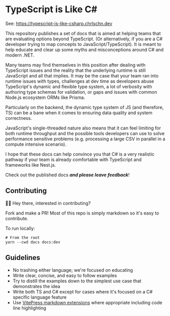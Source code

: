 # TypeScript is Like C#

See: https://typescript-is-like-csharp.chrlschn.dev

This repository publishes a set of docs that is aimed at helping teams that are evaluating options beyond TypeScript.  (Or alternatively, if you are a C# developer trying to map concepts to JavaScript/TypeScript).  It is meant to help educate and clear up some myths and misconceptions around C# and modern .NET.

Many teams may find themselves in this position after dealing with TypeScript issues and the reality that the underlying runtime is still JavaScript and all that implies.  It may be the case that your team ran into runtime issues with types, challenges at dev time as developers abuse TypeScript's dynamic and flexible type system, a lot of verbosity with authoring type schemas for validation, or gaps and issues with common Node.js ecosystem ORMs like Prisma.

Particularly on the backend, the dynamic type system of JS (and therefore, TS) can be a bane when it comes to ensuring data quality and system correctness.

JavaScript's single-threaded nature also means that it can feel limiting for both runtime throughput and the possible tools developers can use to solve performance sensitive problems (e.g. processing a large CSV in parallel in a compute intensive scenario).

I hope that these docs can help convince you that C# is a very realistic pathway if your team is already comfortable with TypeScript and frameworks like Nest.js.

Check out the published docs ***and please leave feedback***!

## Contributing

👋🏼 Hey there, interested in contributing?

Fork and make a PR!  Most of this repo is simply markdown so it's easy to contribute.

To run locally:

```shell
# From the root
yarn --cwd docs docs:dev
```

## Guidelines

- No trashing either language; we're focused on educating
- Write clear, concise, and easy to follow examples
- Try to distill the examples down to the simplest use case that demonstrates the idea
- Write both TS and C# except for cases where it's focused on a C# specific language feature
- Use [VitePress markdown extensions](https://vitepress.dev/guide/markdown) where appropriate including code line highlighting
